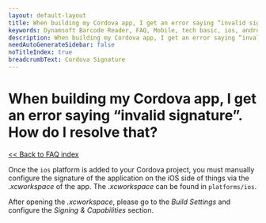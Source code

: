 ```yaml
---
layout: default-layout
title: When building my Cordova app, I get an error saying “invalid signature”. How do I resolve that?
keywords: Dynamsoft Barcode Reader, FAQ, Mobile, tech basic, ios, android, cordova, invalid signature
description: When building my Cordova app, I get an error saying “invalid signature”. How do I resolve that?
needAutoGenerateSidebar: false
noTitleIndex: true
breadcrumbText: Cordova Signature
---
```


# When building my Cordova app, I get an error saying “invalid signature”. How do I resolve that?

[<< Back to FAQ index](index.md)

Once the `ios` platform is added to your Cordova project, you must manually configure the signature of the application on the iOS side of things via the *.xcworkspace* of the app. The *.xcworkspace* can be found in `platforms/ios`. 

After opening the *.xcworkspace*, please go to the *Build Settings* and configure the *Signing & Capabilities* section.